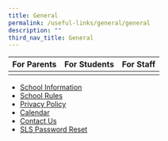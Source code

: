 ```yaml
---
title: General
permalink: /useful-links/general/general
description: ""
third_nav_title: General
---
```

| For Parents | For Students | For Staff |
| -------- | -------- | -------- |
| | | |

* [School Information](https://moe-wellingtonpri-staging.netlify.app/useful-links/general/school-information)
* [School Rules](https://wellingtonpri-moe-edu-sg-admin.cwp.sg/useful-links/school-rules)
* [Privacy Policy](https://wellingtonpri-moe-edu-sg-admin.cwp.sg/useful-links/privacy-policy)
* [Calendar](https://wellingtonpri-moe-edu-sg-admin.cwp.sg/useful-links/calendar)
* [Contact Us](https://wellingtonpri-moe-edu-sg-admin.cwp.sg/useful-links/contact-us)
* [SLS Password Reset](https://docs.google.com/forms/d/e/1FAIpQLSfiwrDGu9lZyUEzZzUhKfAvamcoTMYJ-f_SvRiFZNAUZfiNbQ/viewform)